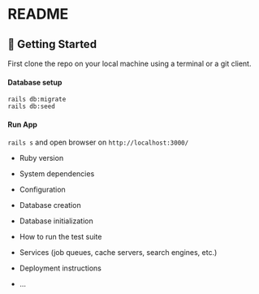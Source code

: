 # README

## 🏁 Getting Started
First clone the repo on your local machine using a terminal or a git client.

#### Database setup
 `rails db:migrate`   
  `rails db:seed`     
  
#### Run App
 `rails s`   and open browser on `http://localhost:3000/` 
 
* Ruby version

* System dependencies

* Configuration

* Database creation

* Database initialization

* How to run the test suite

* Services (job queues, cache servers, search engines, etc.)

* Deployment instructions

* ...
